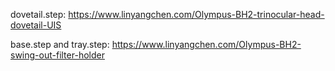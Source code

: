dovetail.step: https://www.linyangchen.com/Olympus-BH2-trinocular-head-dovetail-UIS

base.step and tray.step: https://www.linyangchen.com/Olympus-BH2-swing-out-filter-holder
